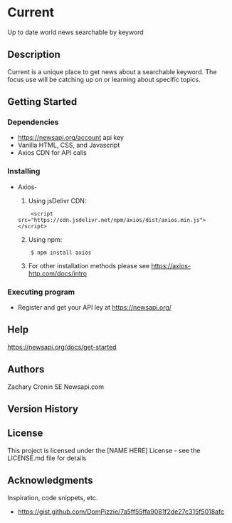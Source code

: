 # Current
Up to date world news searchable by keyword

## Description

Current is a unique place to get news about a searchable keyword. The focus use will be catching up on or learning about specific topics. 

## Getting Started

### Dependencies

* https://newsapi.org/account api key
* Vanilla HTML, CSS, and Javascript
* Axios CDN for API calls 

### Installing

* Axios- 

	1. Using jsDelivr CDN:

	```
		<script src="https://cdn.jsdelivr.net/npm/axios/dist/axios.min.js"></script>

	```

	2. Using npm:

	```
		$ npm install axios

	```
	
	3. For other installation methods please see https://axios-http.com/docs/intro

### Executing program

* Register and get your API ley at https://newsapi.org/


## Help

https://newsapi.org/docs/get-started


## Authors
Zachary Cronin SE
Newsapi.com

## Version History

## License

This project is licensed under the [NAME HERE] License - see the LICENSE.md file for details

## Acknowledgments

Inspiration, code snippets, etc.
* https://gist.github.com/DomPizzie/7a5ff55ffa9081f2de27c315f5018afc
